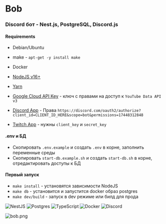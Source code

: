 # Bob

### Discord бот - Nest.js, PostgreSQL, Discord.js

#### Requirements

- Debian/Ubuntu
-  make - `apt-get -y install make`
- Docker
-  [NodeJS v16+](https://github.com/nvm-sh/nvm)
-  [Yarn](https://classic.yarnpkg.com/lang/en/docs/install)

-  [Google Cloud API Key](https://console.cloud.google.com/) - ключ с правами на доступ к `YouTube Data API v3`

-  [Discord App](https://discord.com/developers/applications) - Права `https://discord.com/oauth2/authorize?client_id=CLIENT_ID_HERE&scope=bot&permissions=17448312848`

-  [Twitch App](https://dev.twitch.tv/console/apps) - нужны `client_key` и `secret_key`

#### .env и БД

 - Скопировать `.env.example` и создать `.env` в корне, заполнить переменные среды
 - Скопировать `start-db.example.sh` и создать `start-db.sh` в корне, отредактировать доступы к БД
 
#### Первый запуск
 - `make install` - установятся зависимости NodeJS
 - `make db` - установится и запустится docker образ postgres
 - `make dev/build` - запуск в dev режиме или билд для прода

  

![NestJS](https://img.shields.io/badge/nestjs-%23E0234E.svg?style=for-the-badge&logo=nestjs&logoColor=white)
![Postgres](https://img.shields.io/badge/postgres-%23316192.svg?style=for-the-badge&logo=postgresql&logoColor=white)
![TypeScript](https://img.shields.io/badge/typescript-%23007ACC.svg?style=for-the-badge&logo=typescript&logoColor=white)
![Docker](https://img.shields.io/badge/docker-%230db7ed.svg?style=for-the-badge&logo=docker&logoColor=white)
![Discord](https://img.shields.io/badge/Discord-%235865F2.svg?style=for-the-badge&logo=discord&logoColor=white)

  

![bob.png](https://aspectro.pw/img/bob_github.png)